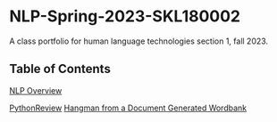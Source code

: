 # NLP-Spring-2023-SKL180002
A class portfolio for human language technologies section 1, fall 2023.

## **Table of Contents**
[NLP Overview](OverView.pdf)

[PythonReview](HW1SKL180002/Homework1HLT.pdf)
[Hangman from a Document Generated Wordbank](HW2HangMan/HW2SKL180002.pdf)
